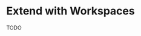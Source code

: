 # Extend with Workspaces

<!--
https://github.com/antoninpire/kanban/tree/main/src/app/(authenticated)/app/%5BworkspaceId%5D actions
https://github.com/RobinHeidenis/hermes tRPC
https://github.com/flojoy-ai/cloud tRPC
-->

TODO

<!--
https://github.com/opencapco/opencap.co
https://github.com/Rocketseat/nivo.video
-->
